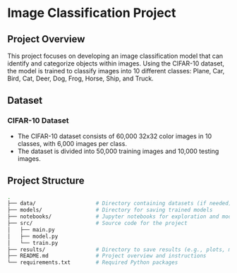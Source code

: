 # Image Classification Project

## Project Overview
This project focuses on developing an image classification model that can identify and categorize objects within images. Using the CIFAR-10 dataset, the model is trained to classify images into 10 different classes: Plane, Car, Bird, Cat, Deer, Dog, Frog, Horse, Ship, and Truck.

## Dataset

### CIFAR-10 Dataset
- The CIFAR-10 dataset consists of 60,000 32x32 color images in 10 classes, with 6,000 images per class.
- The dataset is divided into 50,000 training images and 10,000 testing images.

## Project Structure

```bash
.
├── data/                   # Directory containing datasets (if needed)
├── models/                 # Directory for saving trained models
├── notebooks/              # Jupyter notebooks for exploration and model development
├── src/                    # Source code for the project
│   ├── main.py
│   ├── model.py
│   └── train.py
├── results/                # Directory to save results (e.g., plots, metrics)
├── README.md               # Project overview and instructions
└── requirements.txt        # Required Python packages
